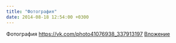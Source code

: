 ```yaml
---
title: "Фотография"
date: 2014-08-18 12:54:00 +0300
---
```


Фотография
<a class="vk-attach" href="https://vk.com/photo41076938_337913197">https://vk.com/photo41076938_337913197</a>
<a class="vk-attach" href="https://vk.com/photo41076938_337913197">Вложение</a>
